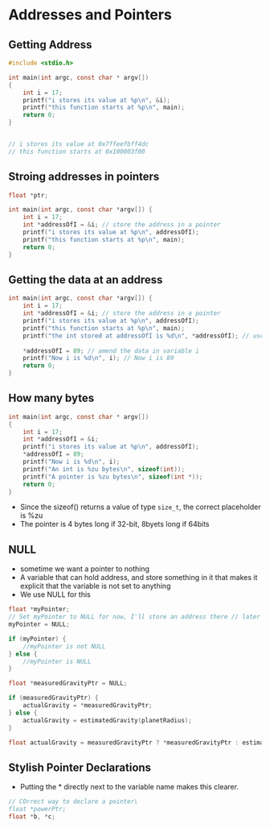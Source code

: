 # Addresses and Pointers

## Getting Address



```c
#include <stdio.h>

int main(int argc, const char * argv[])
{
	int i = 17;
	printf("i stores its value at %p\n", &i);
	printf("this function starts at %p\n", main);
	return 0;
}


// i stores its value at 0x7ffeefbff4dc
// this function starts at 0x100003f00
```



## Stroing addresses in pointers

```c
float *ptr;

int main(int argc, const char *argv[]) {
    int i = 17;
    int *addressOfI = &i; // store the address in a pointer 
    printf("i stores its value at %p\n", addressOfI);
    printf("this function starts at %p\n", main);
    return 0;
}
```



## Getting the data at an address

```c
int main(int argc, const char *argv[]) {
    int i = 17;
    int *addressOfI = &i; // store the address in a pointer 
    printf("i stores its value at %p\n", addressOfI);
    printf("this function starts at %p\n", main);
    printf("the int stored at addressOfI is %d\n", *addressOfI); // use * to get the data, called dereference
    
    *addressOfI = 89; // amend the data in variable i 
	printf("Now i is %d\n", i); // Now i is 89
    return 0;
}
```



## How many bytes

```c
int main(int argc, const char * argv[])
{
	int i = 17;
	int *addressOfI = &i;
	printf("i stores its value at %p\n", addressOfI);
	*addressOfI = 89;
	printf("Now i is %d\n", i);
	printf("An int is %zu bytes\n", sizeof(int));
	printf("A pointer is %zu bytes\n", sizeof(int *));
	return 0;
}

```

-   Since the sizeof() returns a value of type `size_t`, the correct placeholder is %zu
-   The pointer is 4 bytes long if 32-bit, 8byets long if 64bits



## NULL

-   sometime we want a pointer to nothing 
-   A variable that can hold address, and store something in it that makes it explicit that the variable is not set to anything
-   We use NULL for this

```c 
float *myPointer;
// Set myPointer to NULL for now, I'll store an address there // later in the program
myPointer = NULL;

if (myPointer) {
    //myPointer is not NULL
} else {
    //myPointer is NULL
}

float *measuredGravityPtr = NULL;

if (measuredGravityPtr) {
    actualGravity = *measuredGravityPtr;
} else {
    actualGravity = estimatedGravity(planetRadius);
}

float actualGravity = measuredGravityPtr ? *measuredGravityPtr : estimatedGravity(planetRadius);
```



## Stylish Pointer Declarations

-   Putting the * directly next to the variable name makes this clearer.

```c
// COrrect way to declare a pointer\
float *powerPtr;
float *b, *c;
```

